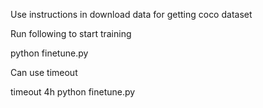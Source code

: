 Use instructions in download data for getting coco dataset

Run following to start training

python finetune.py

Can use timeout

timeout 4h python finetune.py
